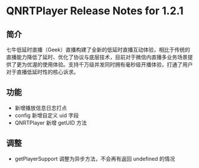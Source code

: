 # QNRTPlayer Release Notes for 1.2.1

## 简介
七牛低延时直播（Geek）直播构建了全新的低延时直播互动体验，相比于传统的直播能力降低了延时、优化了协议与底层技术，目前对于微信内直播多业务场景提供了更为优渥的使用体验。支持千万级并发同时拥有毫秒级开播体验，打通了用户对于直播低延时性的核心诉求。

## 功能
- 新增播放信息日志打点
- config 新增自定义 uid 字段
- QNRTPlayer 新增 getUID 方法

## 调整
- getPlayerSupport 调整为异步方法，不会再有返回 undefined 的情况